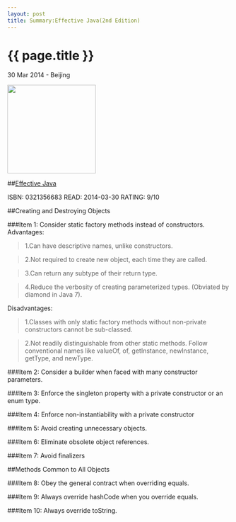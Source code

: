 ```yaml
---
layout: post
title: Summary:Effective Java(2nd Edition) 
---
```


{{ page.title }}
================

<p class="meta">30 Mar 2014 - Beijing</p>
 
<img src="http://ecx.images-amazon.com/images/I/51Om5Z2IiML._BO2,204,203,200_PIsitb-sticker-arrow-click,TopRight,35,-76_AA300_SH20_OU01_.jpg" width="200" />

##[Effective Java](http://www.amazon.com/Effective-Java-Edition-Joshua-Bloch/dp/0321356683/ref=sr_1_1?ie=UTF8&qid=1395706824&sr=8-1&keywords=effective+java)


ISBN: 0321356683 READ: 2014-03-30 RATING: 9/10


##Creating and Destroying Objects

###Item 1:  Consider static factory methods instead of constructors.
Advantages:

> 1.Can have descriptive names, unlike constructors.

> 2.Not required to create new object, each time they are called.

> 3.Can return any subtype of their return type.
 
> 4.Reduce the verbosity of creating parameterized types. (Obviated by diamond in Java 7).

Disadvantages:

> 1.Classes with only static factory methods without non-private constructors cannot be sub-classed.

> 2.Not readily distinguishable from other static methods.  Follow conventional names like valueOf, of, getInstance, newInstance, getType, and newType.

###Item 2:  Consider a builder when faced with many constructor parameters.

###Item 3:  Enforce the singleton property with a private constructor or an enum type.

###Item 4:  Enforce non-instantiability with a private constructor

###Item 5:  Avoid creating unnecessary objects.

###Item 6:  Eliminate obsolete object references.

###Item 7:  Avoid finalizers

##Methods Common to All Objects

###Item 8:  Obey the general contract when overriding equals.

###Item 9:  Always override hashCode when you override equals.

###Item 10:  Always override toString.
